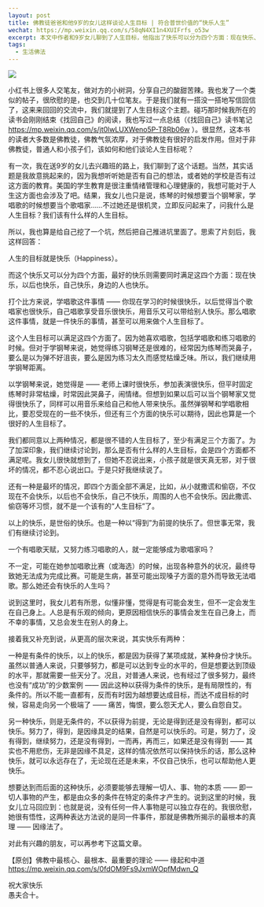 ```yaml
---
layout: post
title: 佛教徒爸爸和他9岁的女儿这样谈论人生目标 | 符合普世价值的“快乐人生”
wechat: https://mp.weixin.qq.com/s/58qN4XI1n4XUIFrfs_o53w
excerpt: 本文中作者和9岁女儿聊到了人生目标，他指出了快乐可以分为四个方面：现在快乐、未来快乐、个人快乐和他人快乐。并进一步指出快乐可以是有条件的，但也可以是无条件的。了解佛教中的因缘法理论，是实现无条件快乐的关键。
tags:
  - 生活佛法
---
```


![](../images/2023-06-02.jpeg)

小红书上很多人交笔友，做对方的小树洞，分享自己的酸甜苦辣。我也发了一个类似的帖子，很欣慰的是，也交到几十位笔友。于是我们就有一搭没一搭地写信回信了，这来来回回的交流中，我们就提到了人生目标这个主题。碰巧那时候我所在的读书会刚刚结束《找回自己》的阅读，我也写过一点总结（《找回自己》读书笔记 https://mp.weixin.qq.com/s/jt0lwLUXWeno5P-T8Rb06w ）。很显然，这本书的读者大多数是佛教徒，佛教气氛浓厚，对于佛教徒有很好的启发作用。但对于非佛教徒，普通人和小孩子们，该如何和他们谈论人生目标呢？

有一次，我在送9岁的女儿去兴趣班的路上，我们聊到了这个话题。当然，其实话题是我故意挑起来的，因为我想听听她是否有自己的想法，或者她的学校是否有过这方面的教育。美国的学生教育是很注重情绪管理和心理健康的，我想可能对于人生这方面也会涉及了吧。结果，我女儿也只是说，练琴的时候想要当个钢琴家，学唱歌的时候想要当个歌唱家……不过她还是很机灵，立即反问起来了，问我什么是人生目标？我们该有什么样的人生目标。

所以，我也算是给自己挖了一个坑，然后把自己推进坑里面了。思索了片刻后，我这样回答：

人生的目标就是快乐（Happiness）。

而这个快乐又可以分为四个方面，最好的快乐则需要同时满足这四个方面：现在快乐，以后也快乐，自己快乐，身边的人也快乐。

打个比方来说，学唱歌这件事情 —— 你现在学习的时候很快乐，以后觉得当个歌唱家也很快乐，自己唱歌享受音乐很快乐，用音乐又可以带给别人快乐。那么唱歌这件事情，就是一件快乐的事情，甚至可以用来做个人生目标了。

这个人生目标可以满足这四个方面了。因为她喜欢唱歌，包括学唱歌和练习唱歌的时候。但对于学钢琴来说，她觉得练习钢琴还是很难的，经常因为练琴而哭鼻子，要么是以为弹不好沮丧，要么是因为练习太久而感觉枯燥乏味。所以，我们继续用学钢琴距离。

以学钢琴来说，她觉得是 —— 老师上课时很快乐，参加表演很快乐，但平时固定练琴时非常枯燥，时常因此哭鼻子，闹情绪。但想到如果以后可以当个钢琴家又觉得很快乐了，同样可以用音乐来给自己和他人带来快乐。虽然弹钢琴和学唱歌相比，要忍受现在的一些不快乐，但还有三个方面的快乐可以期待，因此也算是一个很好的人生目标了。

我们都同意以上两种情况，都是很不错的人生目标了，至少有满足三个方面了。为了加深印象，我们继续讨论到，那么是否有什么样的人生目标，会是四个方面都不满足呢。我女儿很快就想到了，但她不忍说出来，小孩子就是很天真无邪，对于很坏的情况，都不忍心说出口。于是只好我继续说了。

还有一种是最坏的情况，即四个方面全部不满足，比如，从小就撒谎和偷窃，不仅现在不会快乐，以后也不会快乐，自己不快乐，周围的人也不会快乐。因此撒谎、偷窃等坏习惯，就不是一个该有的“人生目标”了。

以上的快乐，是世俗的快乐。也是一种以“得到”为前提的快乐了。但世事无常，我们有继续讨论到。

一个有唱歌天赋，又努力练习唱歌的人，就一定能够成为歌唱家吗？

不一定，可能在她参加唱歌比赛（或海选）的时候，出现各种意外的状况，最终导致她无法成为完成比赛。可能是生病，甚至可能出现嗓子方面的意外而导致无法唱歌。那么她还会有快乐的人生吗？

说到这里时，我女儿若有所思，似懂非懂，觉得是有可能会发生，但不一定会发生在自己身上。人总是有乐观的倾向，更原因相信快乐的事情会发生在自己身上，而不幸的事情，又总会发生在别人的身上。

接着我又补充到说，从更高的层次来说，其实快乐有两种：

一种是有条件的快乐，以上的快乐，都是因为获得了某项成就，某种身份才快乐。虽然以普通人来说，只要够努力，都是可以达到专业的水平的，但是想要达到顶级的水平，那就需要一些天分了。况且，对普通人来说，也有经过了很多努力，最终也没有“成功”的少数案例 —— 因此这种以获得为条件的快乐，是有局限性的，有条件的。所以不能一直都有，反而有时因为越想要达成目标，而达不成目标的时候，容易走向另一个极端了 —— 痛苦，悔恨，要么怨天尤人，要么自怨自艾。

另一种快乐，则是无条件的，不以获得为前提，无论是得到还是没有得到，都可以快乐。努力了，得到，是因缘具足的结果，自然是可以快乐的。可是，努力了，没有得到，继续努力，还是没有得到，一而再，再而三，如果还是没有得到 —— 其实也不用悲伤，无非是因缘不具足，这样的情况依然可以保持快乐的话，那么这种快乐，就可以永远存在了，无论现在还是未来，不仅自己快乐，也可以帮助他人更快乐。

想要达到而后面的这种快乐，必须要能够去理解一切人、事、物的本质 —— 即一切人事物的产生，都是由众多的条件在特定的条件才产生的。说到这里的时候，我女儿立马回应到：也就是说，没有任何一件人事物是可以独立存在的。我很欣慰，她很有悟性，这两种表达方法说的是同一件事件，那就是佛教所揭示的最根本的真理 —— 因缘法了。

对此有兴趣的朋友，可以再参考下这篇文章。

【原创】佛教中最核心、最根本、最重要的理论 —— 缘起和中道 https://mp.weixin.qq.com/s/0fdOM9Fs9JxmWOpfMdwn_Q

祝大家快乐<br>
愚夫合十。

